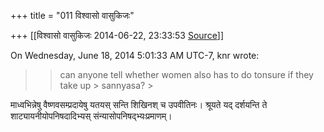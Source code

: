 +++
title = "011 विश्वासो वासुकिजः"

+++
[[विश्वासो वासुकिजः	2014-06-22, 23:33:53 [Source](https://groups.google.com/g/samskrita/c/aUu1UBoE_u8)]]



  
  
On Wednesday, June 18, 2014 5:01:33 AM UTC-7, knr wrote:

> 
> > 
> > can anyone tell whether women also has to do tonsure if they take up > sannyasa? >
> 
> > 

माध्वभिन्नेषु वैष्णवसम्प्रदायेषु यतयस् सन्ति शिखिनश् च उपवीतिनः। श्रूयते यद् दर्शयन्ति ते शाट्यायनीयोपनिषदादिभ्यस् संन्यासोपनिषद्भ्यःप्रमाणम्।  

